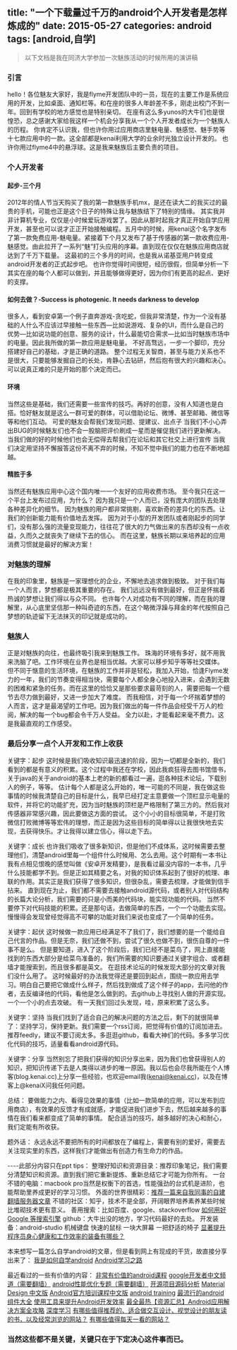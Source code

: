 title: "一个下载量过千万的android个人开发者是怎样炼成的"
date: 2015-05-27
categories: android
tags: [android,自学]
---

> 以下文档是我在同济大学参加一次魅族活动的时候所用的演讲稿

### 引言

hello！各位魅友大家好，我是flyme开发团队中的一员，现在的主要工作是系统应用的开发，比如桌面、通知栏等。和在座的很多人年龄差不多，刚走出校门不到一年。回到有学校的地方感觉也是特别亲切。
在座有这么多yunos的大牛们也是很惶恐，总之感谢大家给我这样一个机会分享我从一个个人开发者成长为一个魅族人的历程。
你肯定不认识我，但也许你用过应用商店里魅电量、魅感觉、魅手势等十七款应用中的一款。这全部都是kenai利用大学的业余时光独立设计开发的。
也许你用过flyme4中的悬浮球。这是我来魅族后主要负责的项目。

<!-- more -->

### 个人开发者
#### 起步-三个月
2012年的情人节当天购买了我的第一款魅族手机mx，是还在读大二的我买过的最贵的手机，可能也正是这个日子的特殊让我与魅族结下了特别的情缘。
其实我并非计算机专业，仅仅是小时候爱玩游戏罢了。因此从那时起我才真正开始自学应用开发，甚至也可以说才正正开始接触编程。五月中的时候，用kenai这个名字发布了第一款免费应用-魅电量。紧接着下个月又发布了基于传感器的第一款收费应用-魅感觉。由此拉开了一系列“魅”打头应用的序幕。直到现在仅仅在魅族应用商店就达到了千万下载量。
这最初的三个多月的时间，也是我从诺基亚用户转变成android开发者的正式起步吧。
也许你觉得时间很短，经历很假，但简单分析一下其实在座的每个人都可以做到，并且能够做得更好，因为你们有更高的起点、更好的支撑。

#### 如何去做？-Success is photogenic. It needs darkness to develop
很多人，看到安卓第一个例子直奔游戏-贪吃蛇，但我非常清楚，作为一个没有基础的人什么不应该过早接触一些东西—比如说游戏、复杂的UI，而什么是自己的优势—比如说功能的创意、服务的设计，什么最能切合需求—比如当时魅族市场中的电量。因此我所做的第一款应用是魅电量。
不好高骛远，一步一个脚印，充分搭建好自己的基础，才是正确的道路。
整个过程无关智商，甚至与能力关系也不是很大，只要能够发掘自己的长处，肯静心去钻研，然后抱有很大的兴趣和决心。可以说真正难的只是开始的那个决定而已。

#### 环境
当然这些是基础，我们还需要一些宣传的技巧。再好的创意，没有人知道也是白搭。恰好魅友就是这么一群可爱的群体，可以借助论坛、微博、甚至邮箱、微信等等和他们互动。
可爱的魅友会帮我们发现问题、提建议、出点子
当我们不小心弄出BUG的时候魅友们也不会一股脑把评价刷成一星而是催促我们进行更新解决。
当我们做的好的时候他们也会无偿得去帮我们在论坛和其它社交上进行宣传
当我们决定用坚持不懈报答这份不离不弃的时候，不知不觉中我们的能力也在不断地超越。

#### 精胜于多
当然还有魅族应用中心这个国内唯一一个友好的应用收费市场。
至今我只在这一个平台上发布过应用，为什么？
因为我只是一个人而已，没有庞大的团队去处理各种差异化的细节。
因为魅族的用户都非常挑剔，喜欢新奇的差异化的东西。让我们的创新能力能有价值地去发挥。
因为对于小型的开发团队或者刚起步的同学们，没有那么强的流量变现能力，往往花了很大的力气做出来的东西却没有一点收益，久而久之就丧失了继续下去的信心。
而在这里，魅族长期以来培养起的应用消费习惯就是最好的解决方案！

### 对魅族的理解
在我的印象里，魅族是一家理想化的企业，不懈地去追求做到极致。
对于我们每一个人而言，梦想都是极其重要的存在。
我们远远没有做到最好，但正是怀揣着热诚的梦想让我们得以与众不同。
也许每个人对成功有不同的理解，而在我的理解里，从心底里坚信那一种叫奇迹的东西，在这个略微浮躁与拜金的年代按照自己梦想的轨迹留下无法抹灭的印记就是成功的。

### 魅族人
正是对魅族的向往，也最终吸引我来到魅族工作。
珠海的环境有多好，就不用我来洗脑了吧。工作环境在业界也是相当优越。大家可以移步知乎等等社交媒体。
但不同于惬意的生活环境，在魅族的工作并非是轻松，我加入开始，恰逢Flyme发力的一年，我们的节奏变得相当快，需要每个人都全身心地投入进来，会遇到无数的困难和紧急的任务。而在这里的恰恰又是那些要求最苛刻的人，需要把每一个细节去尽力做到最好，又进一步加大了难度。
而我相信，对于每一个坏揣着梦想的人而言，这才是最渴望的工作吧。因为我们做出的每一件作品会经受千万人的检阅，解决的每一个bug都会令千万人受益。
全力以赴，才能看起来毫不费力。这是我最直观的工作感受。

### 最后分享一点个人开发和工作上收获
关键字：起步
这时候是我们吸收知识最迅速的阶段，因为一切都是全新的，我们看到的都是有意义的积累。这个过程中我还在学校，因此我疯狂得去图书馆借书，关于java的关于android的基本上老的新的都看过一遍，逛各种技术论坛，下载别人的例子，等等。
估计每个人都是这么开始的，唯一可能的不同是，我在做这些事情的时候我清楚自己的目标是什么，我早已经打定主意要做一个顶栏显示电量的软件，并将它的功能扩充，因为当时魅族的顶栏是严格限制了第三方的。然后我对传感器非常感兴趣，因此要做这方面的尝试。
这个小小的目标很简单，不是打败微信打败微博等等宏伟的理想，而正是因为这些目标的简单得以让我很快地去实现，去获得快乐。才让我得以建立信心，得以走下去。

关键字：成长
也许我们吸收了很多新知识，但是他们不成体系，这时候需要去整理他们，清楚android里每一个组件什么时候用、怎么去用。这个时期有一本书让我有点相见恨晚的感觉叫做《安卓开发精要》，是我看过最没内容的一本书，几乎什么技能都学不到。但是正如其精要之名，对我的知识体系起到了很好的梳理、串联的作用。其实正是我们获得了很多知识，但很杂乱，需要去梳理，才能做到信手拈来。
直到现在为止，我们都不需要去接触android源代码，或者别人对代码结构的长篇大论分析，我们需要的只是小而美的代码块，能实现功能的代码。
当然不要停下对代码技能的积累。还是那句话，去做简单的东西，一个一个功能去实现。慢慢得会发现曾经觉得高不可攀的功能对我们来说也变成了一个简单的任务。

关键字：起伏
这时候做一款应用已经满足不了我们了，我们想要的是一个能给自己代言的作品。但是无奈，我们还做不到，尝试了很久也做不到，很伤自尊的一件事不是么。
但是要知道，进入了这个阶段后，我们已经不是菜鸟了，网上直接能找到的东西大部分是给菜鸟准备的，我们所需要的知识要通过关键字组合、或者翻墙才能搜索到，而且很多都是英文。
在逛技术论坛的时候发现大部分的文章对我们没什么用了。
这时候最好的办法我觉得还是要回到起点，围绕一款应用去学习。明白自己要把它做成什么样子，然后找到做成了这个样子的app，去问他的作者，去反编译他的代码，看他是怎么做到的。去github上寻找别人做的开源实现。一个一个小的点去攻破。
有一天我们回过头发现，哇，原来积累了这么多。

关键字：坚持
当我们找到了适合自己的解决问题的方法之后，剩下的就很简单了：坚持学习，保持更新。我们需要一个rss订阅，把觉得有价值的订阅加进去。推荐feedly，建议不要订阅太多。多逛逛github，看看大神们的代码。多多学习优化代码的技巧，适量看看android源代码。

关键字：分享
当然别忘了把我们获得的知识分享出来，因为我们也曾获得别人的知识，把知识传递下去是人类得以进步的唯一原因。我以后也会尽我所能在个人博客(blog.kenai.cc)上分享一些经验，也欢迎email我(kenai@kenai.cc)，以及在博客上@kenaiX问我任何问题。

总结：
要做能力之内、看得见效果的事情（比如一款简单的应用，可以发布到应用商店），有效果的反馈才有成就感，才能促进我们进步下去，然后越来越多的事情在我们看来都变成了简单的事情。
配合适当的技巧，越多越好的决心和耐心，我们定能有所收获。

题外话：
永远永远不要把所有的时间都放在了编程上，需要有别的爱好，需要去关注现实里的东西，这样我们才能做出有创造力有生命力的作品。


----此部分内容只在ppt
tips：
整理好知识和资源目录：推荐印象笔记，我们需要分清楚知识和资源。直到我们把它重新提炼、重新总结它才可能为你所有。
一台不错的电脑：macbook pro当然是权衡下的首选，性能强劲的台式机是进阶，也能帮助里养成更好的学习习惯。
外面的世界很精彩：[推荐一篇来自我同事的自建翻墙服务器文章](http://www.grackertalk.com/use-vps-and-vpn.html)
不错的社区：知乎，技术不是全部，开阔眼界培养素养某些时候比堆砌技术更有意义。
善用搜索：比如百度、google、stackoverflow [如何用好 Google 等搜索引擎](http://www.zhihu.com/question/20161362)
github：大牛出没的地方，学习代码最好的去处。
开发装备：android-studio 机械键盘 快速的鼠标 一块大屏幕 一把舒适的椅子 [显著提升程序员身心健康和工作效率的装备有哪些？](http://m.zhihu.com/question/23165812)


本来想写一篇怎么自学android的文章，但是看到网上有现成的干货，故直接分享出来了：
[我是如何自学android](http://www.jianshu.com/p/874ff12a4c01?utm_campaign=maleskine&utm_content=note&utm_medium=pc_all_hots&utm_source=recommendation)
[Android学习之路](http://www.stormzhang.com/android/2014/07/07/learn-android-from-rookie/)

最近看过的一些有价值的内容：
[非常有价值的android课程](https://www.udacity.com/)
[google开发者中文频道（需要翻墙）](https://www.youtube.com/channel/UCQqa5UIHtrnpiADC3eHFupw)
[android性能优化专题（需要翻墙）](https://www.youtube.com/playlist?list=PLWz5rJ2EKKc9CBxr3BVjPTPoDPLdPIFCE)
[开源项目源码分析](http://codekk.com/open-source-project-analysis)
[Material Design 中文版](http://design.1sters.com/)
[Android官方培训课程中文版](http://hukai.me/android-training-course-in-chinese/index.html)
[android training](http://developer.android.com/intl/zh-cn/training/index.html)
[最流行的android组件大全](http://colobu.com/2014/08/15/android-components-collection)
[使用工具来提升Android开发效率](http://toughcoder.net/blog/2014/10/24/boosts-android-development-with-tools)
[最全最热【资源汇总】Android应用解决方案全攻略](http://www.apkbus.com/android-182988-1-1.html)
[深度学习](https://github.com/ChristosChristofidis/awesome-deep-learning)
[有哪些值得推荐的、适合做交互设计、视觉设计的朋友读的书，以及经常浏览的网站？](http://www.zhihu.com/question/19652509/answer/19717394)
[有哪些值得每天一看的网站？](http://www.zhihu.com/question/26440561/answer/32787561)

### 当然这些都不是关键，关键只在于下定决心这件事而已。